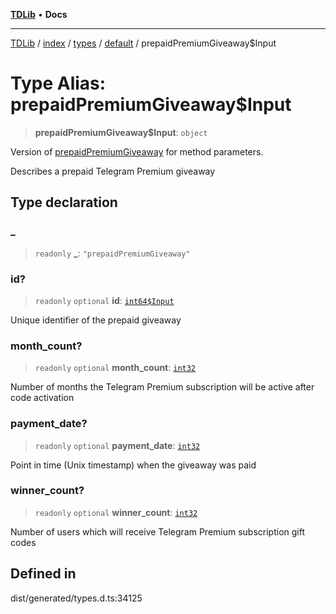 [**TDLib**](../../../../../../README.md) • **Docs**

***

[TDLib](../../../../../../modules.md) / [index](../../../../../README.md) / [types](../../../README.md) / [default](../README.md) / prepaidPremiumGiveaway$Input

# Type Alias: prepaidPremiumGiveaway$Input

> **prepaidPremiumGiveaway$Input**: `object`

Version of [prepaidPremiumGiveaway](prepaidPremiumGiveaway-1.md) for method parameters.

Describes a prepaid Telegram Premium giveaway

## Type declaration

### \_

> `readonly` **\_**: `"prepaidPremiumGiveaway"`

### id?

> `readonly` `optional` **id**: [`int64$Input`](int64$Input-1.md)

Unique identifier of the prepaid giveaway

### month\_count?

> `readonly` `optional` **month\_count**: [`int32`](int32-1.md)

Number of months the Telegram Premium subscription will be active after code activation

### payment\_date?

> `readonly` `optional` **payment\_date**: [`int32`](int32-1.md)

Point in time (Unix timestamp) when the giveaway was paid

### winner\_count?

> `readonly` `optional` **winner\_count**: [`int32`](int32-1.md)

Number of users which will receive Telegram Premium subscription gift codes

## Defined in

dist/generated/types.d.ts:34125

